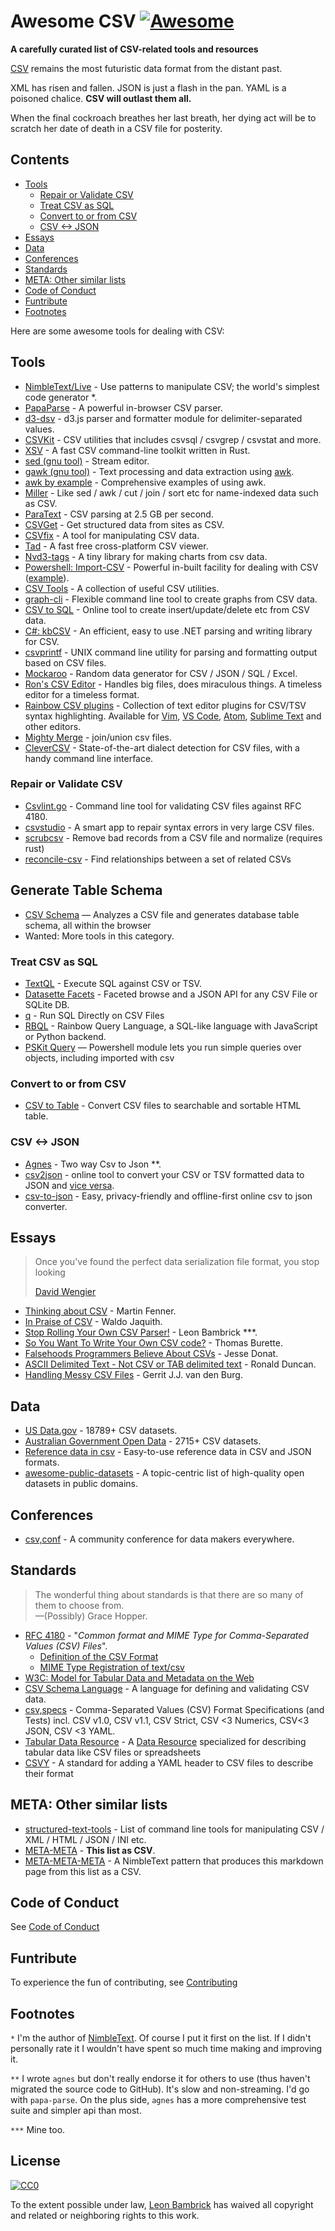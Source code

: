 # Awesome CSV [![Awesome](https://awesome.re/badge.svg)](https://awesome.re)

**A carefully curated list of CSV-related tools and resources**

[CSV](https://en.wikipedia.org/wiki/Comma-separated_values) remains the most futuristic data format from the distant past.

XML has risen and fallen. JSON is just a flash in the pan. YAML is a poisoned chalice. **CSV will outlast them all.**

When the final cockroach breathes her last breath, her dying act will be to scratch her date of death in a CSV file for posterity.


## Contents

- [Tools](#tools)
  - [Repair or Validate CSV](#repair-or-validate-csv)
  - [Treat CSV as SQL](#treat-csv-as-sql)
  - [Convert to or from CSV](#convert-to-or-from-csv)
  - [CSV <-> JSON](#csv---json)
- [Essays](#essays)
- [Data](#data)
- [Conferences](#conferences)
- [Standards](#standards)
- [META: Other similar lists](#meta-other-similar-lists)
- [Code of Conduct](#code-of-conduct)
- [Funtribute](#funtribute)
- [Footnotes](#footnotes)



Here are some awesome tools for dealing with CSV:

## Tools

- [NimbleText/Live](https://NimbleText.com/Live) - Use patterns to manipulate CSV; the world's simplest code generator *.
- [PapaParse](https://www.papaparse.com) - A powerful in-browser CSV parser.
- [d3-dsv](https://github.com/d3/d3-dsv) - d3.js parser and formatter module for delimiter-separated values.
- [CSVKit](http://csvkit.readthedocs.org/en/0.7.3/) - CSV utilities that includes csvsql / csvgrep / csvstat and more.
- [XSV](https://github.com/BurntSushi/xsv) - A fast CSV command-line toolkit written in Rust.
- [sed (gnu tool)](https://www.gnu.org/software/sed/manual/sed.html) - Stream editor.
- [gawk (gnu tool)](https://www.gnu.org/software/gawk/manual/gawk.html) - Text processing and data extraction using [awk](http://pubs.opengroup.org/onlinepubs/009695399/utilities/awk.html).
- [awk by example](https://github.com/learnbyexample/Command-line-text-processing/blob/master/gnu_awk.md#default-field-separation) - Comprehensive examples of using awk.
- [Miller](http://johnkerl.org/miller/doc/) - Like sed / awk / cut / join / sort etc for name-indexed data such as CSV.
- [ParaText](https://github.com/wiseio/paratext) - CSV parsing at 2.5 GB per second.
- [CSVGet](http://github.com/fizx/csvget/tree/master) - Get structured data from sites as CSV.
- [CSVfix](https://code.google.com/p/csvfix/) - A tool for manipulating CSV data.
- [Tad](https://www.tadviewer.com) - A fast free cross-platform CSV viewer.
- [Nvd3-tags](http://blog.tryolabs.com/2015/02/27/nvd3-tags-a-tiny-library-for-making-charts-from-csv-data/) - A tiny library for making charts from csv data.
- [Powershell: Import-CSV](https://docs.microsoft.com/en-us/powershell/module/microsoft.powershell.utility/import-csv) - Powerful in-built facility for dealing with CSV ([example](https://gist.github.com/dfinke/786ba9edae1b0265ada10b36a7a11ba9)).
- [CSV Tools](https://onlinecsvtools.com/) - A collection of useful CSV utilities.
- [graph-cli](https://github.com/mcastorina/graph-cli) - Flexible command line tool to create graphs from CSV data.
- [CSV to SQL](http://www.convertcsv.com/csv-to-sql.htm) - Online tool to create insert/update/delete etc from CSV data.
- [C#: kbCSV](https://github.com/kentcb/KBCsv/blob/master/README.md) - An efficient, easy to use .NET parsing and writing library for CSV.
- [csvprintf](https://github.com/archiecobbs/csvprintf) - UNIX command line utility for parsing and formatting output based on CSV files.
- [Mockaroo](https://www.mockaroo.com/) - Random data generator for CSV / JSON / SQL / Excel.
- [Ron's CSV Editor](https://www.ronsplace.eu/products/ronseditor) - Handles big files, does miraculous things. A timeless editor for a timeless format.
- [Rainbow CSV plugins](https://github.com/mechatroner/rainbow_csv#rainbow-csv-in-other-editors) - Collection of text editor plugins for CSV/TSV syntax highlighting. Available for [Vim](https://github.com/mechatroner/rainbow_csv), [VS Code](https://marketplace.visualstudio.com/items?itemName=mechatroner.rainbow-csv), [Atom](https://atom.io/packages/rainbow-csv), [Sublime Text](https://packagecontrol.io/packages/rainbow_csv) and other editors.
- [Mighty Merge](https://mightymerge.io/) - join/union csv files.
- [CleverCSV](https://https://github.com/alan-turing-institute/clevercsv) - State-of-the-art dialect detection for CSV files, with a handy command line interface.

### Repair or Validate CSV

- [Csvlint.go](https://github.com/Clever/csvlint) - Command line tool for validating CSV files against RFC 4180.
- [csvstudio](http://www.csvstudio.com/) - A smart app to repair syntax errors in very large CSV files.
- [scrubcsv](https://github.com/faradayio/scrubcsv) - Remove bad records from a CSV file and normalize (requires rust)
- [reconcile-csv](https://github.com/OpenRefine/reconcile-csv/blob/master/README.md) - Find relationships between a set of related CSVs

## Generate Table Schema

- [CSV Schema](https://csv-schema.surge.sh/) &mdash; Analyzes a CSV file and generates database table schema, all within the browser
- Wanted: More tools in this category.


### Treat CSV as SQL

- [TextQL](http://dinedal.github.io/textql/) - Execute SQL against CSV or TSV.
- [Datasette Facets](https://simonwillison.net/2018/May/20/datasette-facets/) - Faceted browse and a JSON API for any CSV File or SQLite DB.
- [q](https://harelba.github.io/q/) - Run SQL Directly on CSV Files
- [RBQL](https://rbql.org) - Rainbow Query Language, a SQL-like language with JavaScript or Python backend.
- [PSKit Query](https://github.com/dfinke/PSKit#sql-query) &mdash; Powershell module lets you run simple queries over objects, including imported with csv

### Convert to or from CSV

- [CSV to Table](https://github.com/vividvilla/csvtotable) - Convert CSV files to searchable and sortable HTML table.

### CSV <-> JSON

- [Agnes](http://www.secretgeek.net/agnes/twoWay.html) - Two way Csv to Json **.
- [csv2json](https://www.csvjson.com/csv2json) - online tool to convert your CSV or TSV formatted data to JSON and [vice versa](https://www.csvjson.com/json2csv).
- [csv-to-json](https://mango-is.com/tools/csv-to-json/) - Easy, privacy-friendly and offline-first online csv to json converter.


## Essays

> Once you've found the perfect data serialization file format, you stop looking
>
> [David Wengier](https://twitter.com/davidwengier/status/1159606464220000257)


- [Thinking about CSV](https://blog.datacite.org/thinking-about-csv/) - Martin Fenner.
- [In Praise of CSV](https://usopendata.org/2015/03/10/csv) - Waldo Jaquith.
- [Stop Rolling Your Own CSV Parser!](http://www.secretgeek.net/csv_trouble) - Leon Bambrick ***.
- [So You Want To Write Your Own CSV code?](http://thomasburette.com/blog/2014/05/25/so-you-want-to-write-your-own-CSV-code/) - Thomas Burette.
- [Falsehoods Programmers Believe About CSVs](https://donatstudios.com/Falsehoods-Programmers-Believe-About-CSVs) - Jesse Donat.
- [ASCII Delimited Text - Not CSV or TAB delimited text](https://ronaldduncan.wordpress.com/2009/10/31/text-file-formats-ascii-delimited-text-not-csv-or-tab-delimited-text/) - Ronald Duncan.
- [Handling Messy CSV Files](https://towardsdatascience.com/handling-messy-csv-files-2ef829aa441d) - Gerrit J.J. van den Burg.

## Data

- [US Data.gov](https://catalog.data.gov/dataset?res_format=CSV) - 18789+ CSV datasets.
- [Australian Government Open Data](https://data.gov.au/dataset?res_format=CSV) - 2715+ CSV datasets.
- [Reference data in csv](https://datahub.io/collections/reference-data) - Easy-to-use reference data in CSV and JSON formats.
- [awesome-public-datasets](https://github.com/awesomedata/awesome-public-datasets) - A topic-centric list of high-quality open datasets in public domains.

## Conferences

- [csv,conf](https://csvconf.com/) - A community conference for data makers everywhere.


## Standards

> The wonderful thing about standards is that there are so many of them to choose from.<br />&mdash;(Possibly) Grace Hopper.

- [RFC 4180](https://tools.ietf.org/html/rfc4180) - "*Common format and MIME Type for Comma-Separated Values (CSV) Files*".
  - [Definition of the CSV Format](https://tools.ietf.org/html/rfc4180#section-2)
  - [MIME Type Registration of text/csv](https://tools.ietf.org/html/rfc4180#section-3)
- [W3C: Model for Tabular Data and Metadata on the Web](https://www.w3.org/TR/tabular-data-model/)
- [CSV Schema Language](http://digital-preservation.github.io/csv-schema/csv-schema-1.2.html) - A language for defining and validating CSV data.
- [csv,specs](https://github.com/csvspecs) - Comma-Separated Values (CSV) Format Specifications (and Tests) incl. CSV v1.0, CSV v1.1, CSV Strict, CSV <3 Numerics, CSV<3 JSON, CSV <3 YAML.
- [Tabular Data Resource](http://frictionlessdata.io/specs/tabular-data-resource/) - A [Data Resource](http://frictionlessdata.io/specs/data-resource/) specialized for describing tabular data like CSV files or spreadsheets
- [CSVY](https://csvy.org/) - A standard for adding a YAML header to CSV files to describe their format

## META: Other similar lists

- [structured-text-tools](https://github.com/dbohdan/structured-text-tools) - List of command line tools for manipulating CSV / XML / HTML / JSON / INI etc.
- [META-META](https://raw.githubusercontent.com/secretGeek/AwesomeCSV/master/awesomecsv.csv) - **This list as CSV**.
- [META-META-META](https://nimbletext.com/Live/-971009575/) - A NimbleText pattern that produces this markdown page from this list as a CSV.


## Code of Conduct

See [Code of Conduct](code-of-conduct.md)


## Funtribute

To experience the fun of contributing, see [Contributing](contributing.md)


## Footnotes

`*` <span id='footnote1' ></span> I'm the author of [NimbleText](https://NimbleText.com/Live). Of course I put it first on the list. If I didn't personally rate it I wouldn't have spent so much time making and improving it.

`**` <span id='footnote2' ></span> I wrote `agnes` but don't really endorse it for others to use (thus haven't migrated the source code to GitHub). It's slow and non-streaming. I'd go with `papa-parse`. On the plus side, `agnes` has a more comprehensive test suite and simpler api than most.

`***` <span id='footnote3' ></span> Mine too.

## License

[![CC0](http://mirrors.creativecommons.org/presskit/buttons/88x31/svg/cc-zero.svg)](https://creativecommons.org/publicdomain/zero/1.0/)

To the extent possible under law, [Leon Bambrick](http://secretgeek.net) has waived all copyright and related or neighboring rights to this work.
